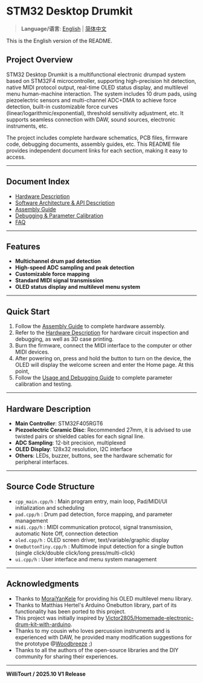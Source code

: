 # STM32 Desktop Drumkit

> **Language/语言**: [English](README.md) | [简体中文](README-zh-CN.md)

This is the English version of the README.

## Project Overview

STM32 Desktop Drumkit is a multifunctional electronic drumpad system based on STM32F4 microcontroller, supporting high-precision hit detection, native MIDI protocol output, real-time OLED status display, and multilevel menu human-machine interaction. The system includes 10 drum pads, using piezoelectric sensors and multi-channel ADC+DMA to achieve force detection, built-in customizable force curves (linear/logarithmic/exponential), threshold sensitivity adjustment, etc. It supports seamless connection with DAW, sound sources, electronic instruments, etc.

The project includes complete hardware schematics, PCB files, firmware code, debugging documents, assembly guides, etc. This README file provides independent document links for each section, making it easy to access.

---

## Document Index

- [Hardware Description](Docs/hardware.md)
- [Software Architecture & API Description](Docs/software.md)
- [Assembly Guide](Docs/assemble.md)
- [Debugging & Parameter Calibration](Docs/howtodebug.md)
- [FAQ](Docs/faq.md)

---

## Features

- **Multichannel drum pad detection**
- **High-speed ADC sampling and peak detection**
- **Customizable force mapping**
- **Standard MIDI signal transmission**
- **OLED status display and multilevel menu system**

---

## Quick Start

1. Follow the [Assembly Guide](Docs/assemble.md) to complete hardware assembly.
2. Refer to the [Hardware Description](Docs/hardware.md) for hardware circuit inspection and debugging, as well as 3D case printing.
3. Burn the firmware, connect the MIDI interface to the computer or other MIDI devices.
4. After powering on, press and hold the button to turn on the device, the OLED will display the welcome screen and enter the Home page. At this point,
5. Follow the [Usage and Debugging Guide](Docs/howtodebug.md) to complete parameter calibration and testing.

---

## Hardware Description

- **Main Controller**: STM32F405RGT6
- **Piezoelectric Ceramic Disc**: Recommended 27mm, it is advised to use twisted pairs or shielded cables for each signal line.
- **ADC Sampling**: 12-bit precision, multiplexed
- **OLED Display**: 128x32 resolution, I2C interface
- **Others**: LEDs, buzzer, buttons, see the hardware schematic for peripheral interfaces.

---

## Source Code Structure

- `cpp_main.cpp/h` : Main program entry, main loop, Pad/MIDI/UI initialization and scheduling
- `pad.cpp/h` : Drum pad detection, force mapping, and parameter management
- `midi.cpp/h` : MIDI communication protocol, signal transmission, automatic Note Off, connection detection
- `oled.cpp/h` : OLED screen driver, text/variable/graphic display
- `OneButtonTiny.cpp/h` : Multimode input detection for a single button (single click/double click/long press/multi-click)
- `ui.cpp/h` : User interface and menu system management

---

## Acknowledgments

- Thanks to [MoraiYanKele](https://github.com/MoraiYanKele) for providing his OLED multilevel menu library.
- Thanks to Matthias Hertel's Arduino Onebutton library, part of its functionality has been ported to this project.
- This project was initially inspired by [Victor2805/Homemade-electronic-drum-kit-with-arduino](https://github.com/Victor2805/Homemade-electronic-drum-kit-with-arduino).
- Thanks to my cousin who loves percussion instruments and is experienced with DAW, he provided many modification suggestions for the prototype @[Woodbreeze](https://github.com/WoodBreeze) ;)
- Thanks to all the authors of the open-source libraries and the DIY community for sharing their experiences.

---

**WilliTourt / 2025.10 V1 Release**
